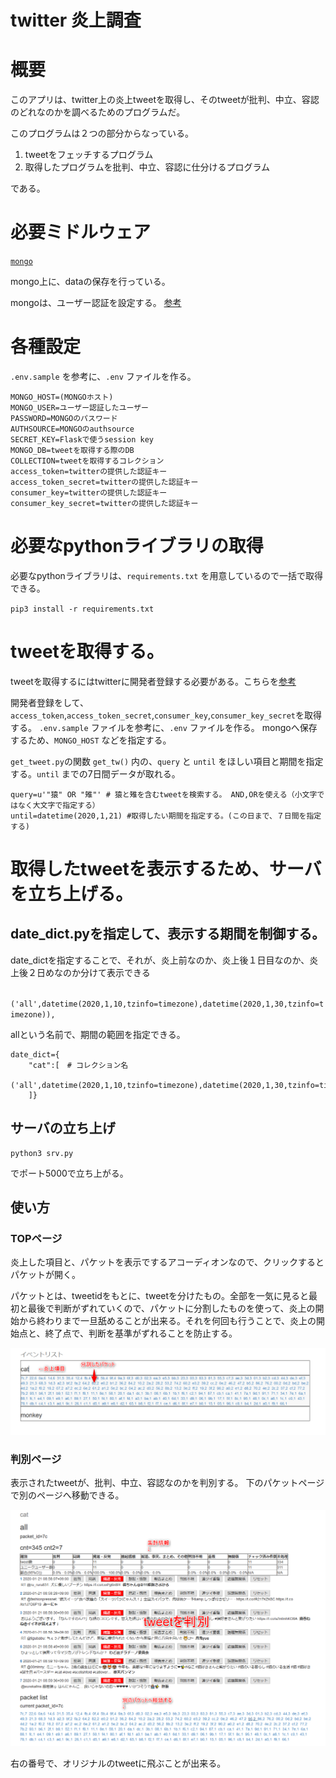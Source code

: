 # twitter 炎上調査

# 概要

このアプリは、twitter上の炎上tweetを取得し、そのtweetが批判、中立、容認のどれなのかを調べるためのプログラムだ。

このプログラムは２つの部分からなっている。

1. tweetをフェッチするプログラム
1. 取得したプログラムを批判、中立、容認に仕分けるプログラム

である。

# 必要ミドルウェア

[`mongo`](https://www.mongodb.com/)

mongo上に、dataの保存を行っている。

mongoは、ユーザー認証を設定する。 [参考](https://qiita.com/h6591/items/68a1ec445391be451d0d)

# 各種設定

`.env.sample` を参考に、`.env` ファイルを作る。

```
MONGO_HOST=(MONGOホスト)
MONGO_USER=ユーザー認証したユーザー
PASSWORD=MONGOのパスワード
AUTHSOURCE=MONGOのauthsource
SECRET_KEY=Flaskで使うsession key
MONGO_DB=tweetを取得する際のDB
COLLECTION=tweetを取得するコレクション
access_token=twitterの提供した認証キー
access_token_secret=twitterの提供した認証キー
consumer_key=twitterの提供した認証キー
consumer_key_secret=twitterの提供した認証キー
```

# 必要なpythonライブラリの取得

必要なpythonライブラリは、`requirements.txt` を用意しているので一括で取得できる。

`pip3 install -r requirements.txt`

# tweetを取得する。

tweetを取得するにはtwitterに開発者登録する必要がある。こちらを[参考](https://dev.classmethod.jp/etc/twitter-developer/)

開発者登録をして、 `access_token`,`access_token_secret`,`consumer_key`,`consumer_key_secret`を取得する。
`.env.sample` ファイルを参考に、`.env` ファイルを作る。
mongoへ保存するため、`MONGO_HOST` などを指定する。

`get_tweet.py`の関数 `get_tw()` 内の、`query` と `until` をほしい項目と期間を指定する。`until` までの7日間データが取れる。

```
query=u'"猿" OR "雉"' # 猿と雉を含むtweetを検索する。 AND,ORを使える（小文字ではなく大文字で指定する）
until=datetime(2020,1,21) #取得したい期間を指定する。(この日まで、７日間を指定する)
```

# 取得したtweetを表示するため、サーバを立ち上げる。

## date_dict.pyを指定して、表示する期間を制御する。

date_dictを指定することで、それが、炎上前なのか、炎上後１日目なのか、炎上後２日めなのか分けて表示できる

` ('all',datetime(2020,1,10,tzinfo=timezone),datetime(2020,1,30,tzinfo=timezone)),`

allという名前で、期間の範囲を指定できる。

```
date_dict={
    "cat":[　# コレクション名
        ('all',datetime(2020,1,10,tzinfo=timezone),datetime(2020,1,30,tzinfo=timezone)),
    ]}
```

## サーバの立ち上げ

```
python3 srv.py
```
でポート5000で立ち上がる。

## 使い方

### TOPページ

炎上した項目と、パケットを表示でするアコーディオンなので、クリックするとパケットが開く。

パケットとは、tweetidをもとに、tweetを分けたもの。全部を一気に見ると最初と最後で判断がずれていくので、パケットに分割したものを使って、炎上の開始から終わりまで一旦舐めることが出来る。それを何回も行うことで、炎上の開始点と、終了点で、判断を基準がずれることを防止する。

![トップページ](./doc/image/top.png)

### 判別ページ

表示されたtweetが、批判、中立、容認なのかを判別する。
下のパケットページで別のページへ移動できる。

![使い方](./doc/image/useage.png)

右の番号で、オリジナルのtweetに飛ぶことが出来る。
